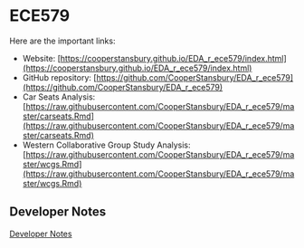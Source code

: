 # ECE579
Here are the important links:
- Website: [https://cooperstansbury.github.io/EDA_r_ece579/index.html](https://cooperstansbury.github.io/EDA_r_ece579/index.html)
- GitHub repository: [https://github.com/CooperStansbury/EDA_r_ece579](https://github.com/CooperStansbury/EDA_r_ece579)
- Car Seats Analysis: [https://raw.githubusercontent.com/CooperStansbury/EDA_r_ece579/master/carseats.Rmd](https://raw.githubusercontent.com/CooperStansbury/EDA_r_ece579/master/carseats.Rmd)
- Western Collaborative Group Study Analysis: [https://raw.githubusercontent.com/CooperStansbury/EDA_r_ece579/master/wcgs.Rmd](https://raw.githubusercontent.com/CooperStansbury/EDA_r_ece579/master/wcgs.Rmd)

## Developer Notes
[Developer Notes](dev.md)
